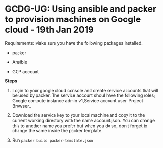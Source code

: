 # GCDG-UG: Using ansible and packer to provision machines on Google cloud - 19th Jan 2019 

Requirements:
Make sure you have the following packages installed.
- packer

- Ansible

- GCP account

**Steps**

1. Login to your google cloud console and create service accounts that will be used by packer. The service account shoul have the following roles; Google compute instance admin v1,Service account user, Project Browser..

2. Download the service key to your local machine and copy it to the current working directory with the name account.json. You can change this to another name you prefer but when you do so, don't forget to change the same inside the packer template.

3. Run `packer build packer-template.json`
